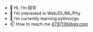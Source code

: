 - 👋 Hi, I’m 晓宇
- 👀 I’m interested in Web/DL/ML/Phy
- 🌱 I’m currently learning python/go
- 📫 How to reach me 4797136@qq.com

<!---
fengsxy/fengsxy is a ✨ special ✨ repository because its `README.md` (this file) appears on your GitHub profile.
You can click the Preview link to take a look at your changes.
--->
